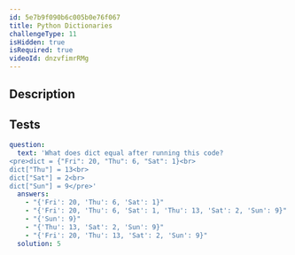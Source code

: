 ```yaml
---
id: 5e7b9f090b6c005b0e76f067
title: Python Dictionaries
challengeType: 11
isHidden: true
isRequired: true
videoId: dnzvfimrRMg
---
```


## Description
<section id='description'>

</section>

## Tests
<section id='tests'>

```yml
question:
  text: 'What does dict equal after running this code?
<pre>dict = {"Fri": 20, "Thu": 6, "Sat": 1}<br>
dict["Thu"] = 13<br>
dict["Sat"] = 2<br>
dict["Sun"] = 9</pre>'
  answers:
    - "{'Fri': 20, 'Thu': 6, 'Sat': 1}"
    - "{'Fri': 20, 'Thu': 6, 'Sat': 1, 'Thu': 13, 'Sat': 2, 'Sun': 9}"
    - "{'Sun': 9}"
    - "{'Thu': 13, 'Sat': 2, 'Sun': 9}"
    - "{'Fri': 20, 'Thu': 13, 'Sat': 2, 'Sun': 9}"
  solution: 5
```

</section>
